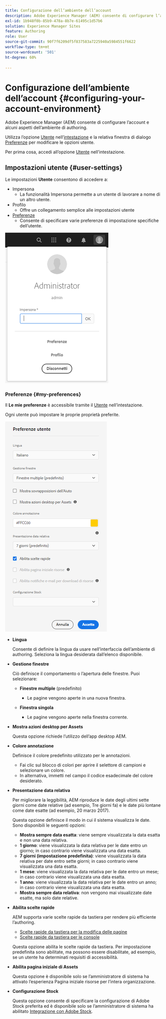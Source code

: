 ```yaml
---
title: Configurazione dell’ambiente dell’account
description: Adobe Experience Manager (AEM) consente di configurare l’account e alcuni aspetti dell’ambiente di authoring.
exl-id: 1b948f0b-85b9-478a-8b7e-61495c1d57b6
solution: Experience Manager Sites
feature: Authoring
role: User
source-git-commit: 90f7f6209df5f837583a7225940a5984551f6622
workflow-type: tm+mt
source-wordcount: '501'
ht-degree: 60%

---
```


# Configurazione dell’ambiente dell’account   {#configuring-your-account-environment}

Adobe Experience Manager (AEM) consente di configurare l’account e alcuni aspetti dell’ambiente di authoring.

Utilizza l’opzione [Utente](#user-settings) nell’[intestazione](/help/sites-cloud/authoring/basic-handling.md#the-header) e la relativa finestra di dialogo [Preferenze](#my-preferences) per modificare le opzioni utente.

Per prima cosa, accedi all’opzione [Utente](#user-settings) nell’intestazione.

## Impostazioni utente {#user-settings}

Le impostazioni **Utente** consentono di accedere a:

* Impersona
   * La funzionalità Impersona permette a un utente di lavorare a nome di un altro utente. <!--With the [Impersonate as](/help/sites-administering/security.md#impersonating-another-user) functionality, a user can work on behalf of another user.-->
* Profilo
   * Offre un collegamento semplice alle impostazioni utente <!--Offers a convenient link to your [user settings](/help/sites-administering/security.md))-->
* [Preferenze](#my-preferences)
   * Consente di specificare varie preferenze di impostazione specifiche dell’utente.

![Impostazioni utente](/help/sites-cloud/authoring/assets/user-settings.png)

### Preferenze {#my-preferences}

Il **Le mie preferenze** è accessibile tramite il [Utente](#user-settings) nell’intestazione.

Ogni utente può impostare le proprie proprietà preferite.

![Preferenze](/help/sites-cloud/authoring/assets/user-preferences.png)

* **Lingua**

  Consente di definire la lingua da usare nell’interfaccia dell’ambiente di authoring. Seleziona la lingua desiderata dall’elenco disponibile.

* **Gestione finestre**

  Ciò definisce il comportamento o l’apertura delle finestre. Puoi selezionare:

   * **Finestre multiple** (predefinito)

      * Le pagine vengono aperte in una nuova finestra.

   * **Finestra singola**

      * Le pagine vengono aperte nella finestra corrente.

* **Mostra azioni desktop per Assets**

  Questa opzione richiede l’utilizzo dell’app desktop AEM.

* **Colore annotazione**

  Definisce il colore predefinito utilizzato per le annotazioni.

   * Fai clic sul blocco di colori per aprire il selettore di campioni e selezionare un colore.
   * In alternativa, immetti nel campo il codice esadecimale del colore desiderato.

* **Presentazione data relativa**

  Per migliorare la leggibilità, AEM riproduce le date degli ultimi sette giorni come date relative (ad esempio, Tre giorni fa) e le date più lontane come date esatte (ad esempio, 20 marzo 2017).

  Questa opzione definisce il modo in cui il sistema visualizza le date. Sono disponibili le seguenti opzioni:

   * **Mostra sempre data esatta**: viene sempre visualizzata la data esatta e non una data relativa.
   * **1 giorno**: viene visualizzata la data relativa per le date entro un giorno; in caso contrario viene visualizzata una data esatta.
   * **7 giorni (impostazione predefinita)**: viene visualizzata la data relativa per date entro sette giorni; in caso contrario viene visualizzata una data esatta.
   * **1 mese**: viene visualizzata la data relativa per le date entro un mese; in caso contrario viene visualizzata una data esatta.
   * **1 anno**: viene visualizzata la data relativa per le date entro un anno; in caso contrario viene visualizzata una data esatta.
   * **Mostra sempre data relativa**: non vengono mai visualizzate date esatte, ma solo date relative.

* **Abilita scelte rapide**

  AEM supporta varie scelte rapide da tastiera per rendere più efficiente l’authoring.

   * [Scelte rapide da tastiera per la modifica delle pagine](/help/sites-cloud/authoring/page-editor/keyboard-shortcuts.md)
   * [Scelte rapide da tastiera per le console](/help/sites-cloud/authoring/sites-console/keyboard-shortcuts.md)

  Questa opzione abilita le scelte rapide da tastiera. Per impostazione predefinita sono abilitate, ma possono essere disabilitate, ad esempio, se un utente ha determinati requisiti di accessibilità.

* **Abilita pagina iniziale di Assets**

  Questa opzione è disponibile solo se l’amministratore di sistema ha attivato l’esperienza Pagina iniziale risorse per l’intera organizzazione.

* **Configurazione Stock**

  Questa opzione consente di specificare la configurazione di Adobe Stock preferita ed è disponibile solo se l’amministratore di sistema ha abilitato [Integrazione con Adobe Stock](/help/assets/aem-assets-adobe-stock.md).
